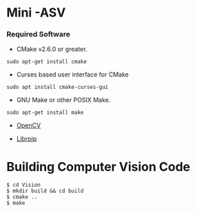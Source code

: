 # Mini -ASV

### Required Software
* CMake v2.6.0 or greater.

``sudo apt-get install cmake``

* Curses based user interface for CMake

``sudo apt install cmake-curses-gui``

* GNU Make or other POSIX Make.

``sudo apt-get install make``

* [OpenCV](https://riptutorial.com/opencv/example/15781/build-and-install-opencv-from-source)

* [Librpip](https://librpip.frasersdev.net/get/download/)

# Building Computer Vision Code
```console
$ cd Vision
$ mkdir build && cd build
$ cmake ..
$ make
```
